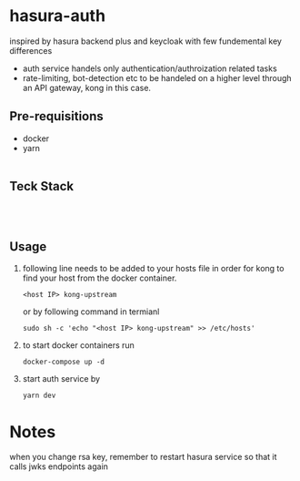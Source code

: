 # hasura-auth

inspired by hasura backend plus and keycloak with few fundemental key differences

- auth service handels only authentication/authroization related tasks
- rate-limiting, bot-detection etc to be handeled on a higher level through an API gateway, kong in this case.

## Pre-requisitions

- docker
- yarn
  <br /><br />

## Teck Stack

<br /><br />

## Usage

1. following line needs to be added to your hosts file in order for kong to find your host from the docker container.

   `<host IP> kong-upstream`

   or by following command in termianl

   `sudo sh -c 'echo "<host IP> kong-upstream" >> /etc/hosts'`

2. to start docker containers run

   `docker-compose up -d`

3. start auth service by

   `yarn dev`

# Notes

when you change rsa key, remember to restart hasura service so that it calls jwks endpoints again
